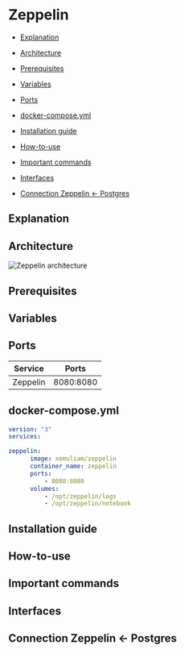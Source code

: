 # Zeppelin

* [Explanation](#explanation)

* [Architecture](#architecture)

* [Prerequisites](#prerequisites)

* [Variables](#variables)

* [Ports](#ports)

* [docker-compose.yml](#dockercomposeyml)

* [Installation guide](#installation-guide)

* [How-to-use](#howtouse)

* [Important commands](#important-commands)

* [Interfaces](#interfaces)

* [Connection Zeppelin <- Postgres](#connection-zeppelin<-postgres)




## <a name="explanation"></a> Explanation 

## <a name="architecture"></a> Architecture
![Zeppelin architecture](https://miro.medium.com/max/638/0*nDidLEaoerUYvpKA.)

## Prerequisites

## Variables  

## Ports

Service | Ports 
--- | ---
Zeppelin | 8080:8080

## <a name="dockercomposeyml"></a> docker-compose.yml

```yml
version: "3"
services:

zeppelin:
      image: xemuliam/zeppelin
      container_name: zeppelin
      ports:
          - 8080:8080
      volumes:
          - /opt/zeppelin/logs
          - /opt/zeppelin/notebook

```

## Installation guide

## <a name="howtouse"></a> How-to-use

## Important commands

## Interfaces

## <a name="explanation"></a> Connection Zeppelin <- Postgres
